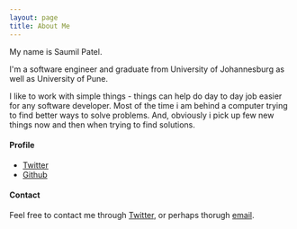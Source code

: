 ```yaml
---
layout: page
title: About Me
---
```


My name is Saumil Patel.

I'm  a software engineer and graduate from University of Johannesburg as well as University of Pune.

I like to work with simple things - things can help do day to day job easier for any software developer.
Most of the time i am behind a computer trying to find better ways to solve problems. And, obviously i pick up few new things now and then when trying to find solutions.

#### Profile ####

- [Twitter](https://twitter.com/SaumilP10)
- [Github](http://github.com/SaumilP)

#### Contact ####

Feel free to contact me through [Twitter](https://twitter.com/SaumilP10), or perhaps thorugh [email](mailto:saumilpatel1@gmail.com).
